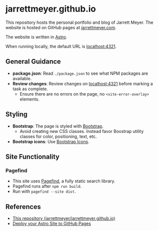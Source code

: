 # jarrettmeyer.github.io

This repository hosts the personal portfolio and blog of Jarrett Meyer. The website is hosted on GitHub pages at [jarrettmeyer.com](https://jarrettmeyer.com).

The website is written in [Astro](https://docs.astro.build/en/getting-started/).

When running locally, the default URL is [localhost:4321](http://localhost:4321).

## General Guidance

- **package.json**: Read `./package.json` to see what NPM packages are available.
- **Review changes**: Review changes on [localhost:4321](http://localhost:4321) before marking a task as complete.
  - Ensure there are no errors on the page, no `<vite-error-overlay>` elements.

## Styling

- **Bootstrap**: The page is styled with [Bootstrap](https://getbootstrap.com/docs/5.3/getting-started/introduction/). 
  - Avoid creating new CSS classes. Instead favor Boostrap utility classes for color, positioning, text, etc.
- **Bootstrap icons**: Use [Bootstrap Icons](https://icons.getbootstrap.com/).

## Site Functionality

### Pagefind

- This site uses [Pagefind](https://pagefind.app/), a fully static search library. 
- Pagefind runs after `npm run build`.
- Run with `pagefind --site dist`.

## References

- [This repository (jarrettmeyer/jarrettmeyer.github.io)](https://github.com/jarrettmeyer/jarrettmeyer.github.io)
- [Deploy your Astro Site to GitHub Pages](https://docs.astro.build/en/guides/deploy/github/)
